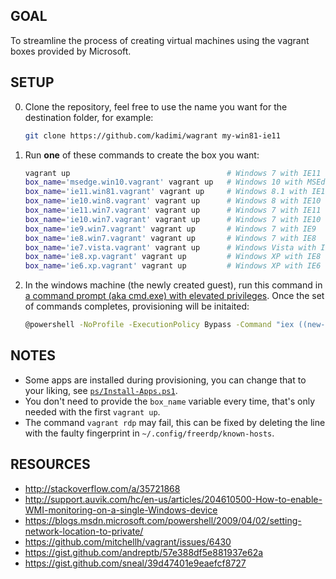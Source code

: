 ## GOAL

To streamline the process of creating virtual machines using the vagrant boxes provided by Microsoft.

## SETUP

0. Clone the repository, feel free to use the name you want for the destination folder, for example:

    ```sh
    git clone https://github.com/kadimi/wagrant my-win81-ie11
    ```

0. Run **one** of these commands to create the box you want:

    ```sh
    vagrant up                                   # Windows 7 with IE11 (default)
    box_name='msedge.win10.vagrant' vagrant up   # Windows 10 with MSEdge
    box_name='ie11.win81.vagrant' vagrant up     # Windows 8.1 with IE11
    box_name='ie10.win8.vagrant' vagrant up      # Windows 8 with IE10
    box_name='ie11.win7.vagrant' vagrant up      # Windows 7 with IE11
    box_name='ie10.win7.vagrant' vagrant up      # Windows 7 with IE10
    box_name='ie9.win7.vagrant' vagrant up       # Windows 7 with IE9
    box_name='ie8.win7.vagrant' vagrant up       # Windows 7 with IE8
    box_name='ie7.vista.vagrant' vagrant up      # Windows Vista with IE7
    box_name='ie8.xp.vagrant' vagrant up         # Windows XP with IE8
    box_name='ie6.xp.vagrant' vagrant up         # Windows XP with IE6
    ```

0. In the windows machine (the newly created guest), run this command in [a command prompt (aka cmd.exe) with elevated privileges](https://technet.microsoft.com/en-us/library/cc947813(v=ws.10).aspx). Once the set of commands completes, provisioning will be initaited:

    ```sh
    @powershell -NoProfile -ExecutionPolicy Bypass -Command "iex ((new-object net.webclient).DownloadString('https://is.gd/wagrant'))"
    ```

## NOTES

- Some apps are installed during provisioning, you can change that to your liking, see [`ps/Install-Apps.ps1`](https://github.com/kadimi/wagrant/blob/master/ps/Install-Apps.ps1).
- You don't need to provide the `box_name` variable every time, that's only needed with the first `vagrant up`.
- The command `vagrant rdp` may fail, this can be fixed by deleting the line with the faulty fingerprint in `~/.config/freerdp/known-hosts`.

## RESOURCES

- http://stackoverflow.com/a/35721868
- http://support.auvik.com/hc/en-us/articles/204610500-How-to-enable-WMI-monitoring-on-a-single-Windows-device
- https://blogs.msdn.microsoft.com/powershell/2009/04/02/setting-network-location-to-private/
- https://github.com/mitchellh/vagrant/issues/6430
- https://gist.github.com/andreptb/57e388df5e881937e62a
- https://gist.github.com/sneal/39d47401e9eaefcf8727
